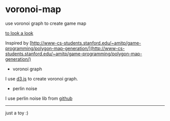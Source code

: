 voronoi-map
===========

use voronoi graph to create game map

[to look a look](http://ajccom.github.io/voronoi-map/)

Inspired by [http://www-cs-students.stanford.edu/~amitp/game-programming/polygon-map-generation/](http://www-cs-students.stanford.edu/~amitp/game-programming/polygon-map-generation/)

- voronoi graph

I use [d3.js](http://d3js.org/) to create voronoi graph.

- perlin noise

I use perlin noise lib from [github](https://github.com/lebesnec/island.js)

-----------------------

just a toy :)

